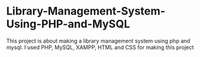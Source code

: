 # Library-Management-System-Using-PHP-and-MySQL
This project is about making a library management system using php and mysql. I used PHP, MySQL, XAMPP, HTML and CSS for making this project
